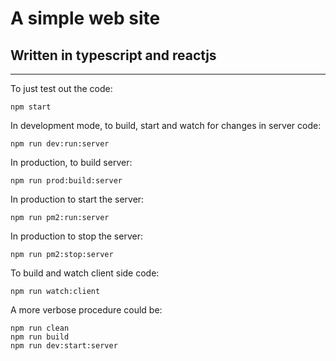 # A simple web site

## Written in typescript and reactjs

---

To just test out the code:

```shell
npm start
```

In development mode, to build, start and watch for changes in server code:

```shell
npm run dev:run:server
```

In production, to build server:

```shell
npm run prod:build:server
```

In production to start the server:

```shell
npm run pm2:run:server
```

In production to stop the server:

```shell
npm run pm2:stop:server
```

To build and watch client side code:

```shell
npm run watch:client
```

A more verbose procedure could be:

```shell
npm run clean
npm run build
npm run dev:start:server
```
